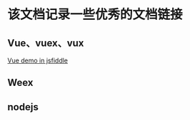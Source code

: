 # 该文档记录一些优秀的文档链接

## Vue、vuex、vux
[Vue demo in jsfiddle](https://jsfiddle.net/chrisvfritz/50wL7mdz/)

## Weex

## nodejs
